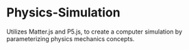 # Physics-Simulation

Utilizes Matter.js and P5.js, to create a computer simulation by parameterizing physics mechanics concepts.
